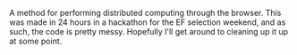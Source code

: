 A method for performing distributed computing through the browser. This was made in 24 hours in a hackathon for the EF selection weekend, and as such, the code is pretty messy. Hopefully I'll get around to cleaning up it up at some point.<br /><br />

